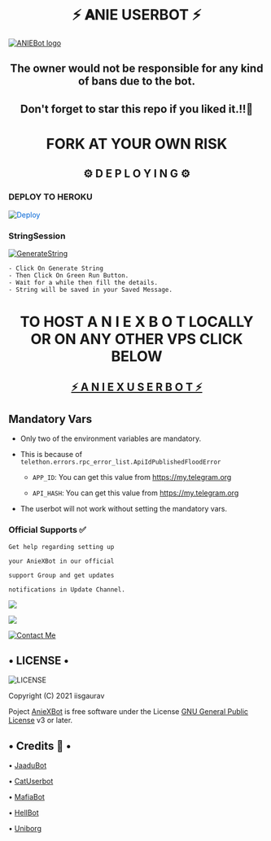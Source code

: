<h1 align="center">⚡ 𝐀NIE USERBOT ⚡</h1>

[![ANIEBot logo](https://telegra.ph/file/7944090b9aca51ef8f562.jpg)](https://t.me/ANIEBOTSUPPORTS)

<h2 align="center">The owner would not be responsible for any kind of bans due to the bot.</h2>
<h2 align ="center">Don't forget to star this repo if you liked it.!!💝</h2>

<h1 align="center">FORK AT YOUR OWN RISK</h1>

<h2 align="center">⚙️ D E P L O Y I N G ⚙️</h2>


<h3> DEPLOY TO HEROKU </h3>

<a href="https://dashboard.heroku.com/new?button-url=https%3A%2F%2Fgithub.com%2FAnieteam%2FAnie-userbot&template=https%3A%2F%2Fgithub.com%2FAnieteam%2FAnie-userbot" rel="nofollow" style="background-color: initial; box-sizing: border-box; color: #0366d6; text-decoration-line: none;"><img alt="Deploy" data-canonical-src="https://www.herokucdn.com/deploy/button.svg" src="https://camo.githubusercontent.com/83b0e95b38892b49184e07ad572c94c8038323fb/68747470733a2f2f7777772e6865726f6b7563646e2e636f6d2f6465706c6f792f627574746f6e2e737667" style="border-style: none; box-sizing: initial; max-width: 100%;" /></a></div>
</a>

<h3> StringSession </h3>


[![GenerateString](https://img.shields.io/badge/repl.it-generateString-yellowgreen)](https://replit.com/@iisgaurav/AuraXBot#main.py) 

    - Click On Generate String
    - Then Click On Green Run Button.
    - Wait for a while then fill the details.
    - String will be saved in your Saved Message.


<h1 align="center">TO HOST  A N I E X B O T LOCALLY OR ON ANY OTHER VPS CLICK BELOW</h1>

<h2 align="center"> <a href="https://github.com/ANIE/ANIEBOT">⚡ A N I E X U S E R B O T  ⚡</a></h2>

## Mandatory Vars

- Only two of the environment variables are mandatory.

- This is because of `telethon.errors.rpc_error_list.ApiIdPublishedFloodError`

    - `APP_ID`:   You can get this value from https://my.telegram.org

    - `API_HASH`:   You can get this value from https://my.telegram.org

- The userbot will not work without setting the mandatory vars.


### Official Supports ✅ 


```
Get help regarding setting up 

your AnieXBot in our official 

support Group and get updates

notifications in Update Channel.
```

<a href="https://t.me/Aniebotsupports"><img src="https://img.shields.io/badge/Join-Support%20Channel-red.svg?style=for-the-badge&logo=Telegram"></a>

<a href="https://t.me/Aniebots"><img src="https://img.shields.io/badge/Join-Support%20Group-blue.svg?style=for-the-badge&logo=Telegram"></a>


[![Contact Me](https://img.shields.io/badge/Telegram-Contact%20Me-informational)](https://t.me/d3nvil)



<h2> • LICENSE • </h2>

![LICENSE](https://www.gnu.org/graphics/gplv3-or-later.png)

Copyright (C) 2021 iisgaurav

Poject [AnieXBot](https://github.com/AnieTeam/Anie-userbot) is free software under the License [GNU General Public License](https://www.gnu.org/licenses/gpl-3.0.html) v3 or later.




  <h2> • Credits 🏅 • </h2>

• [JaaduBot](https://github.com/Amberyt/JaaduBot)

• [CatUserbot](https://github.com/sandy1709/catuserbot)

• [MafiaBot](https://github.com/H1M4N5HU0P/MAFIA-BOT)

• [HellBot](https://github.com/Hellboy-OP/hellbot)

• [Uniborg](https://github.com/spechide/uniborg)



